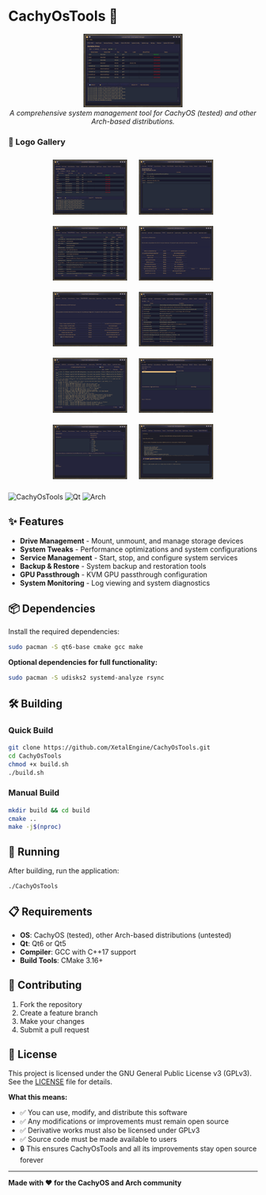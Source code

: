 # CachyOsTools 🚀

<div align="center">
  <img src="images/logo.png" alt="CachyOsTools Logo" width="200">
  <br>
  <em>A comprehensive system management tool for CachyOS (tested) and other Arch-based distributions.</em>
</div>

### 🎨 Logo Gallery

<div align="center">
  <img src="images/logo.png" alt="Logo 1" width="150" style="margin: 10px;">
  <img src="images/logo2.png" alt="Logo 2" width="150" style="margin: 10px;">
  <img src="images/logo3.png" alt="Logo 3" width="150" style="margin: 10px;">
  <img src="images/logo4.png" alt="Logo 4" width="150" style="margin: 10px;">
  <img src="images/logo5.png" alt="Logo 5" width="150" style="margin: 10px;">
  <img src="images/logo6.png" alt="Logo 6" width="150" style="margin: 10px;">
  <img src="images/logo7.png" alt="Logo 7" width="150" style="margin: 10px;">
  <img src="images/logo8.png" alt="Logo 8" width="150" style="margin: 10px;">
  <img src="images/logo9.png" alt="Logo 9" width="150" style="margin: 10px;">
  <img src="images/logo10.png" alt="Logo 10" width="150" style="margin: 10px;">
</div>

![CachyOsTools](https://img.shields.io/badge/CachyOsTools-System%20Manager-blue)
![Qt](https://img.shields.io/badge/Qt-6%20%7C%205-green)
![Arch](https://img.shields.io/badge/Arch-Based-Supported-orange)

## ✨ Features

- **Drive Management** - Mount, unmount, and manage storage devices
- **System Tweaks** - Performance optimizations and system configurations
- **Service Management** - Start, stop, and configure system services
- **Backup & Restore** - System backup and restoration tools
- **GPU Passthrough** - KVM GPU passthrough configuration
- **System Monitoring** - Log viewing and system diagnostics

## 📦 Dependencies

Install the required dependencies:

```bash
sudo pacman -S qt6-base cmake gcc make
```

**Optional dependencies for full functionality:**
```bash
sudo pacman -S udisks2 systemd-analyze rsync
```

## 🛠️ Building

### Quick Build
```bash
git clone https://github.com/XetalEngine/CachyOsTools.git
cd CachyOsTools
chmod +x build.sh
./build.sh
```

### Manual Build
```bash
mkdir build && cd build
cmake ..
make -j$(nproc)
```

## 🚀 Running

After building, run the application:
```bash
./CachyOsTools
```

## 📋 Requirements

- **OS**: CachyOS (tested), other Arch-based distributions (untested)
- **Qt**: Qt6 or Qt5
- **Compiler**: GCC with C++17 support
- **Build Tools**: CMake 3.16+

## 🤝 Contributing

1. Fork the repository
2. Create a feature branch
3. Make your changes
4. Submit a pull request

## 📄 License

This project is licensed under the GNU General Public License v3 (GPLv3). See the [LICENSE](LICENSE) file for details.

**What this means:**
- ✅ You can use, modify, and distribute this software
- ✅ Any modifications or improvements must remain open source
- ✅ Derivative works must also be licensed under GPLv3
- ✅ Source code must be made available to users
- 🔒 This ensures CachyOsTools and all its improvements stay open source forever

---

**Made with ❤️ for the CachyOS and Arch community** 